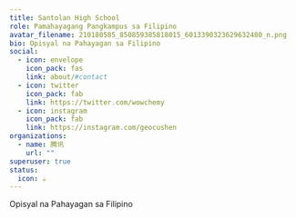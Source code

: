 ```yaml
---
title: Santolan High School
role: Pamahayagang Pangkampus sa Filipino
avatar_filename: 210180585_850859385818015_6013390323629632480_n.png
bio: Opisyal na Pahayagan sa Filipino
social:
  - icon: envelope
    icon_pack: fas
    link: about/#contact
  - icon: twitter
    icon_pack: fab
    link: https://twitter.com/wowchemy
  - icon: instagram
    icon_pack: fab
    link: https://instagram.com/geocushen
organizations:
  - name: 腾讯
    url: ""
superuser: true
status:
  icon: ☕️
---
```

Opisyal na Pahayagan sa Filipino